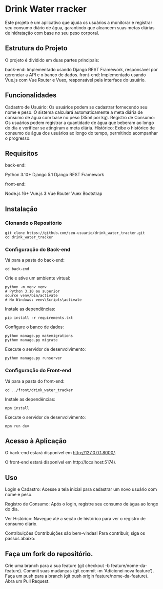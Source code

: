 # Drink Water rracker

Este projeto é um aplicativo que ajuda os usuários a monitorar e registrar seu consumo diário de água, garantindo que alcancem suas metas diárias de hidratação com base no seu peso corporal.

Estrutura do Projeto
---
O projeto é dividido em duas partes principais:

back-end: Implementado usando Django REST Framework, responsável por gerenciar a API e o banco de dados.
front-end: Implementado usando Vue.js com Vue Router e Vuex, responsável pela interface do usuário.

Funcionalidades
---
Cadastro de Usuário: Os usuários podem se cadastrar fornecendo seu nome e peso. O sistema calculará automaticamente a meta diária de consumo de água com base no peso (35ml por kg).
Registro de Consumo: Os usuários podem registrar a quantidade de água que beberam ao longo do dia e verificar se atingiram a meta diária.
Histórico: Exibe o histórico de consumo de água dos usuários ao longo do tempo, permitindo acompanhar o progresso.

Requisitos
---
back-end:

Python 3.10+
Django 5.1
Django REST Framework

front-end:

Node.js 16+
Vue.js 3
Vue Router
Vuex
Bootstrap

Instalação
---
### Clonando o Repositório
```
git clone https://github.com/seu-usuario/drink_water_tracker.git
cd drink_water_tracker
```
### Configuração do Back-end
Vá para a pasta do back-end:
```
cd back-end
```
Crie e ative um ambiente virtual:
```
python -m venv venv
# Python 3.10 ou superior
source venv/bin/activate
# No Windows: venv\Scripts\activate
```
Instale as dependências:
```
pip install -r requirements.txt
```
Configure o banco de dados:
```
python manage.py makemigrations
python manage.py migrate
```
Execute o servidor de desenvolvimento:
```
python manage.py runserver
```

### Configuração do Front-end
Vá para a pasta do front-end:
```
cd ../front/drink_water_tracker
```
Instale as dependências:
```
npm install
```

Execute o servidor de desenvolvimento:
```
npm run dev
```
Acesso à Aplicação
---
O back-end estará disponível em http://127.0.0.1:8000/.

O front-end estará disponível em http://localhost:5174/.

Uso
---
Login e Cadastro: Acesse a tela inicial para cadastrar um novo usuário com nome e peso.

Registro de Consumo: Após o login, registre seu consumo de água ao longo do dia.

Ver Histórico: Navegue até a seção de histórico para ver o registro de consumo diário.

Contribuições
Contribuições são bem-vindas! Para contribuir, siga os passos abaixo:

Faça um fork do repositório.
---
Crie uma branch para a sua feature (git checkout -b feature/nome-da-feature).
Commit suas mudanças (git commit -m 'Adicionei nova feature').
Faça um push para a branch (git push origin feature/nome-da-feature).
Abra um Pull Request.
